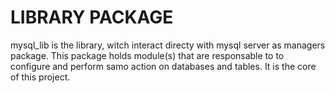
# LIBRARY PACKAGE


mysql_lib is the library, witch interact directy with mysql server as managers package. This package holds module(s) that are responsable to to configure and perform samo action on databases and tables. It is the core of this project.